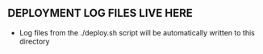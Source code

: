 ## DEPLOYMENT LOG FILES LIVE HERE

- Log files from the ./deploy.sh script will be automatically written to this directory